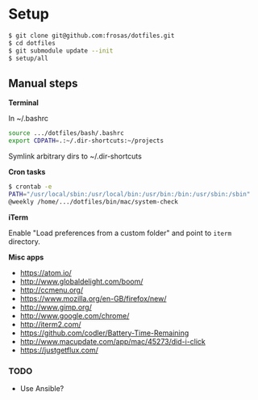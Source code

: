 # Setup

```bash
$ git clone git@github.com:frosas/dotfiles.git
$ cd dotfiles
$ git submodule update --init
$ setup/all
```

## Manual steps

**Terminal**

In ~/.bashrc

```bash
source .../dotfiles/bash/.bashrc
export CDPATH=.:~/.dir-shortcuts:~/projects
```

Symlink arbitrary dirs to ~/.dir-shortcuts

**Cron tasks**

```bash
$ crontab -e
PATH="/usr/local/sbin:/usr/local/bin:/usr/bin:/bin:/usr/sbin:/sbin"
@weekly /home/.../dotfiles/bin/mac/system-check
```

**iTerm**

Enable "Load preferences from a custom folder" and point to `iterm` directory.
 
**Misc apps**

- https://atom.io/
- http://www.globaldelight.com/boom/
- http://ccmenu.org/
- https://www.mozilla.org/en-GB/firefox/new/
- http://www.gimp.org/
- http://www.google.com/chrome/
- http://iterm2.com/
- https://github.com/codler/Battery-Time-Remaining
- http://www.macupdate.com/app/mac/45273/did-i-click
- https://justgetflux.com/

### TODO

- Use Ansible?

